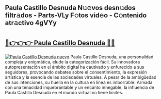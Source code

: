 ## Paula Castillo Desnuda N𝚞𝚎vos desn𝚞dos filtr𝚊dos - Parts-VLy F𝚘tos vid𝚎o - C𝚘ntenido atr𝚊ctivo 4gVYy

# <h2><a href="http://mb30kbr.tromn.icu/?c=Paula+Castillo+Desnuda">🔗👉👉👉 Paula Castillo Desnuda 🔗🔗</a></h2>

[![Paula Castillo Desnuda nuevo](https://i.imgur.com/pEAQMta.gif)](http://mb30kbr.tromn.icu/?c=Paula+Castillo+Desnuda)
Paula Castillo Desnuda, una personalidad compleja y enigmática, elude la categorización fácil. Su innovadora autopresentación en el ámbito digital ha cautivado y enfurecido a sus seguidores, provocando debates sobre el consentimiento, la expresión artística y la esencia de las sociedades virtuales. A pesar de la ambigüedad de sus intenciones, su huella en la cultura en línea es imborrable. Armada con una tenacidad inquebrantable y un encanto innegable, la influencia de Paula Castillo Desnuda en el mundo virtual no tiene límites.
